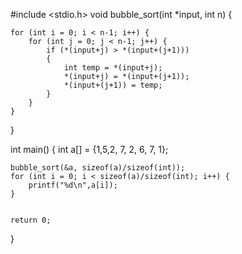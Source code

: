 
#include <stdio.h>
void bubble_sort(int *input, int n)
{
    
    
    for (int i = 0; i < n-1; i++) {
        for (int j = 0; j < n-1; j++) {
            if (*(input+j) > *(input+(j+1)))
            {
                int temp = *(input+j);
                *(input+j) = *(input+(j+1));
                *(input+(j+1)) = temp;
            }
        }
    }
    
}

int main()
{
    int a[] = {1,5,2, 7, 2, 6, 7, 1};
    
    bubble_sort(&a, sizeof(a)/sizeof(int));
    for (int i = 0; i < sizeof(a)/sizeof(int); i++) {
        printf("%d\n",a[i]);
    }


    return 0;
}
